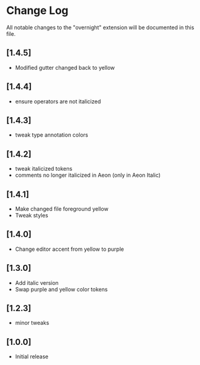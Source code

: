 # Change Log

All notable changes to the "overnight" extension will be documented in this file.

## [1.4.5]

- Modified gutter changed back to yellow

## [1.4.4]

- ensure operators are not italicized

## [1.4.3]

- tweak type annotation colors

## [1.4.2]

- tweak italicized tokens
- comments no longer italicized in Aeon (only in Aeon Italic)

## [1.4.1]

- Make changed file foreground yellow
- Tweak styles

## [1.4.0]

- Change editor accent from yellow to purple

## [1.3.0]

- Add italic version
- Swap purple and yellow color tokens

## [1.2.3]

- minor tweaks

## [1.0.0]

- Initial release
